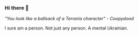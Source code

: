### Hi there 👋

_"You look like a ballsack of a Terraria character" - Coopydood_

I sure am a person.
Not just any person.
A mental Ukrainian.

<!-- This bio was infected by Coopydood -->

<!--
**eversiege/eversiege** is a ✨ _special_ ✨ repository because its `README.md` (this file) appears on your GitHub profile.

Here are some ideas to get you started:

- 🔭 I’m currently working on ...
- 🌱 I’m currently learning ...
- 👯 I’m looking to collaborate on ...
- 🤔 I’m looking for help with ...
- 💬 Ask me about ...
- 📫 How to reach me: ...
- 😄 Pronouns: ...
- ⚡ Fun fact: ...
-->

